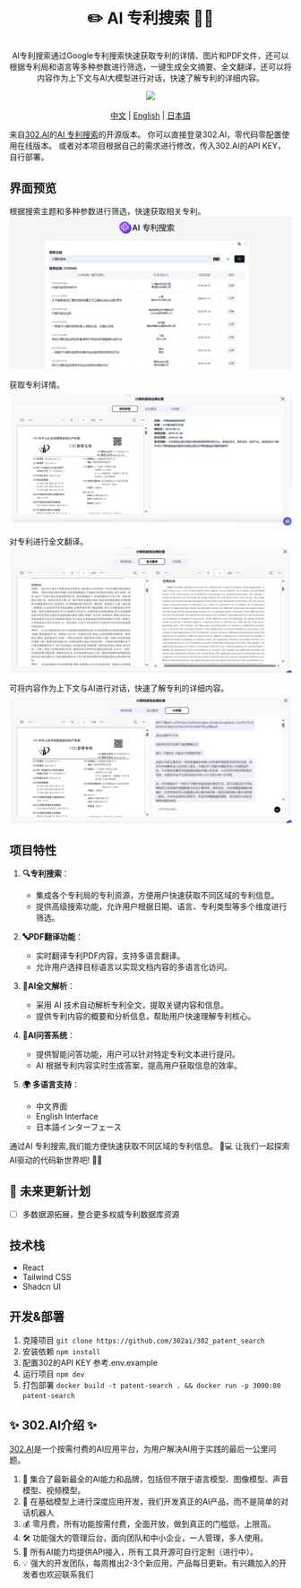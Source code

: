 # <p align="center"> ✏️ AI 专利搜索 🚀✨</p>
<p align="center">AI专利搜索通过Google专利搜索快速获取专利的详情、图片和PDF文件，还可以根据专利局和语言等多种参数进行筛选，一键生成全文摘要、全文翻译，还可以将内容作为上下文与AI大模型进行对话，快速了解专利的详细内容。</p>

<p align="center"><a href="https://302.ai/tools/word/" target="blank"><img src="https://file.302ai.cn/gpt/imgs/github/302_badge.png" /></a></p >

<p align="center"><a href="README zh.md">中文</a> | <a href="README.md">English</a> | <a href="README_ja.md">日本語</a></p>



来自[302.AI](https://302.ai)的[AI 专利搜索](https://302.ai/tools/patent/)的开源版本。
你可以直接登录302.AI，零代码零配置使用在线版本。
或者对本项目根据自己的需求进行修改，传入302.AI的API KEY，自行部署。

## 界面预览
根据搜索主题和多种参数进行筛选，快速获取相关专利。
![界面预览](docs/专利1.png)     

获取专利详情。
![界面预览](docs/专利2.png)    

对专利进行全文翻译。
![界面预览](docs/专利3.png)     

可将内容作为上下文与AI进行对话，快速了解专利的详细内容。
![界面预览](docs/专利4.png)

## 项目特性
1. **🔍专利搜索**：
   - 集成各个专利局的专利资源，方便用户快速获取不同区域的专利信息。
   - 提供高级搜索功能，允许用户根据日期、语言、专利类型等多个维度进行筛选。

2. **🔤PDF翻译功能**：
   - 实时翻译专利PDF内容，支持多语言翻译。
   - 允许用户选择目标语言以实现文档内容的多语言化访问。

3. **🤖AI全文解析**：
   - 采用 AI 技术自动解析专利全文，提取关键内容和信息。
   - 提供专利内容的概要和分析信息，帮助用户快速理解专利核心。

4. **🧠AI问答系统**：
   - 提供智能问答功能，用户可以针对特定专利文本进行提问。
   - AI 根据专利内容实时生成答案，提高用户获取信息的效率。

5. **🌍 多语言支持**：
   - 中文界面
   - English Interface
   - 日本語インターフェース

通过AI 专利搜索,我们能方便快速获取不同区域的专利信息。 🎉💻 让我们一起探索AI驱动的代码新世界吧! 🌟🚀

## 🚩 未来更新计划
- [ ] 多数据源拓展，整合更多权威专利数据库资源
  
## 技术栈
- React
- Tailwind CSS
- Shadcn UI

## 开发&部署
1. 克隆项目 `git clone https://github.com/302ai/302_patent_search`
2. 安装依赖 `npm install`
3. 配置302的API KEY 参考.env.example
4. 运行项目 `npm dev`
5. 打包部署 `docker build -t patent-search . && docker run -p 3000:80 patent-search`


## ✨ 302.AI介绍 ✨
[302.AI](https://302.ai)是一个按需付费的AI应用平台，为用户解决AI用于实践的最后一公里问题。
1. 🧠 集合了最新最全的AI能力和品牌，包括但不限于语言模型、图像模型、声音模型、视频模型。
2. 🚀 在基础模型上进行深度应用开发，我们开发真正的AI产品，而不是简单的对话机器人
3. 💰 零月费，所有功能按需付费，全面开放，做到真正的门槛低，上限高。
4. 🛠 功能强大的管理后台，面向团队和中小企业，一人管理，多人使用。
5. 🔗 所有AI能力均提供API接入，所有工具开源可自行定制（进行中）。
6. 💡 强大的开发团队，每周推出2-3个新应用，产品每日更新。有兴趣加入的开发者也欢迎联系我们
